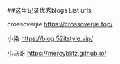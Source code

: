 ##这里记录优秀blogs List urls

crossoverjie        https://crossoverjie.top/  

小染                https://blog.52itstyle.vip/

小马哥              https://mercyblitz.github.io/
